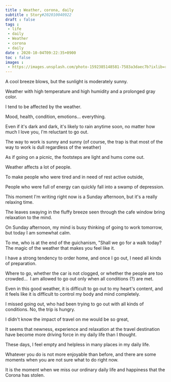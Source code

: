 ```yaml
---
title : Weather, corona, daily
subtitle : Story#202010040922
draft : false
tags :
 - life
 - daily
 - Weather
 - corona
 - daily
date : 2020-10-04T09:22:35+0900
toc : false
images : 
 - https://images.unsplash.com/photo-1592385148581-7583a3daec7b?ixlib=rb-1.2.1&q=80&fm=jpg&crop=entropy&cs=tinysrgb&w=1080&fit=max&ixid=eyJhcHBfaWQiOjE1NTU0OX0
---
```

A cool breeze blows, but the sunlight is moderately sunny.  

Weather with high temperature and high humidity and a prolonged gray color.  

I tend to be affected by the weather.  

Mood, health, condition, emotions... everything.  

Even if it's dark and dark, it's likely to rain anytime soon, no matter how much I love you, I'm reluctant to go out.  

The way to work is sunny and sunny (of course, the trap is that most of the way to work is dull regardless of the weather)  

As if going on a picnic, the footsteps are light and hums come out.  

Weather affects a lot of people.  

To make people who were tired and in need of rest active outside,  

People who were full of energy can quickly fall into a swamp of depression.  

This moment I'm writing right now is a Sunday afternoon, but it's a really relaxing time.  

The leaves swaying in the fluffy breeze seen through the cafe window bring relaxation to the mind.  

On Sunday afternoon, my mind is busy thinking of going to work tomorrow, but today I am somewhat calm.  

To me, who is at the end of the guichanism, "Shall we go for a walk today? The magic of the weather that makes you feel like it.  

I have a strong tendency to order home, and once I go out, I need all kinds of preparation.  

Where to go, whether the car is not clogged, or whether the people are too crowded...  I am allowed to go out only when all conditions (?) are met.  

Even in this good weather, it is difficult to go out to my heart's content, and it feels like it is difficult to control my body and mind completely.  

I missed going out, who had been trying to go out with all kinds of conditions. No, the trip is hungry.  

I didn't know the impact of travel on me would be so great,  

It seems that newness, experience and relaxation at the travel destination have become more driving force in my daily life than I thought.  

These days, I feel empty and helpless in many places in my daily life.  

Whatever you do is not more enjoyable than before, and there are some moments when you are not sure what to do right now.  

It is the moment when we miss our ordinary daily life and happiness that the Corona has stolen.